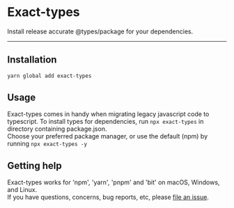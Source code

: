 # Exact-types

Install release accurate @types/package for your dependencies.

---

## Installation

```sh
yarn global add exact-types
```

## Usage

Exact-types comes in handy when migrating legacy javascript code to typescript. To install types for dependencies, run `npx exact-types` in directory containing package.json.<br>
Choose your preferred package manager, or use the default (npm) by running `npx exact-types -y`

## Getting help

Exact-types works for 'npm', 'yarn', 'pnpm' and 'bit' on macOS, Windows, and Linux.<br>
If you have questions, concerns, bug reports, etc, please [file an issue](https://github.com/cechiorlu/exact-types/issues/new).<br>
